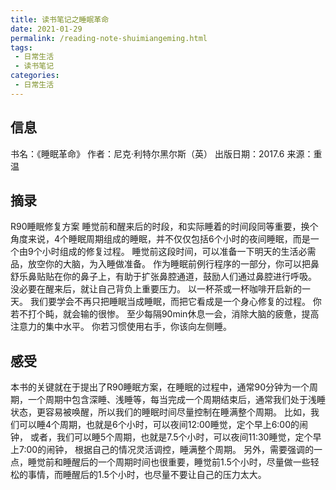 ```yaml
---
title: 读书笔记之睡眠革命
date: 2021-01-29
permalink: /reading-note-shuimiangeming.html
tags:
 - 日常生活
 - 读书笔记
categories:
 - 日常生活
---
```




## 信息

书名：《睡眠革命》 作者：尼克·利特尔黑尔斯（英） 出版日期：2017.6 来源：重温

## 摘录

R90睡眠修复方案
睡觉前和醒来后的时段，和实际睡着的时间段同等重要，换个角度来说，4个睡眠周期组成的睡眠，并不仅仅包括6个小时的夜间睡眠，而是一个由9个小时组成的修复过程。
睡觉前这段时间，可以准备一下明天的生活必需品，放空你的大脑，为入睡做准备。
作为睡眠前例行程序的一部分，你可以把鼻舒乐鼻贴贴在你的鼻子上，有助于扩张鼻腔通道，鼓励人们通过鼻腔进行呼吸。 没必要在醒来后，就让自己背负上重要压力。
以一杯茶或一杯咖啡开启新的一天。 我们要学会不再只把睡眠当成睡眠，而把它看成是一个身心修复的过程。 你若不打个盹，就会输的很惨。
至少每隔90min休息一会，消除大脑的疲惫，提高注意力的集中水平。 你若习惯使用右手，你该向左侧睡。

## 感受

本书的关键就在于提出了R90睡眠方案，在睡眠的过程中，通常90分钟为一个周期，一个周期中包含深睡、浅睡等，每当完成一个周期结束后，通常我们处于浅睡状态，更容易被唤醒，所以我们的睡眠时间尽量控制在睡满整个周期。
比如，我们可以睡4个周期，也就是6个小时，可以夜间12:00睡觉，定个早上6:00的闹钟，
或者，我们可以睡5个周期，也就是7.5个小时，可以夜间11:30睡觉，定个早上7:00的闹钟， 根据自己的情况灵活调控，睡满整个周期。
另外，需要强调的一点，睡觉前和睡醒后的一个周期时间也很重要，睡觉前1.5个小时，尽量做一些轻松的事情，而睡醒后的1.5个小时，也尽量不要让自己的压力太大。

